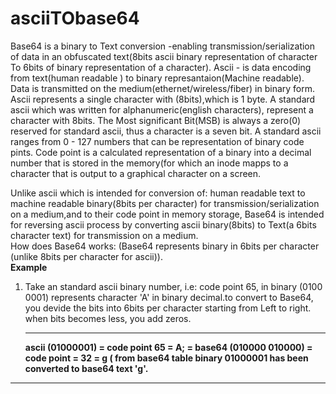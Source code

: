 # asciiTObase64
Base64 is a binary to Text conversion -enabling transmission/serialization of data in an obfuscated text(8bits ascii binary representation of character To 6bits of binary representation of a character).
Ascii - is data encoding from text(human readable ) to binary represantaion(Machine readable). Data is transmitted on the medium(ethernet/wireless/fiber) in binary form. Ascii represents a single character with (8bits),which is 1 byte. A standard ascii which was written for alphanumeric(english characters), represent a character with 8bits. The Most significant Bit(MSB) is always a zero(0) reserved for standard ascii, thus a character is a seven bit. A standard ascii ranges from 0 - 127 numbers that can be representation of binary code pints. Code point is a calculated representation of a binary into a decimal number that is stored in the memory(for which an inode mapps to a character that is output to a graphical character on a screen.<br />

Unlike ascii which is intended for conversion of: human readable text to machine readable binary(8bits per character) for transmission/serialization on a medium,and to their code point in memory storage, Base64 is intended for reversing ascii process by converting ascii binary(8bits) to Text(a 6bits character text) for transmission on a medium.<br/>
How does Base64 works: (Base64 represents binary in 6bits per character (unlike 8bits per character for ascii)).<br />
<b span="Base64 calc">Example</b>
1. Take an standard ascii binary number, i.e: code point 65, in binary (0100 0001) represents character 'A' in binary decimal.to convert to Base64, you devide the bits into 6bits per character starting from Left to right. when bits becomes less, you add zeros.<br /><hr />
  <b>ascii (01000001) = code point 65 = A; = base64 (010000 010000) = code point = 32 = g ( from base64 table binary 01000001 has been converted to base64 text 'g'.</b>
  <hr />
